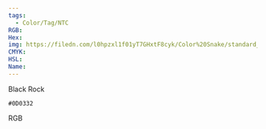```yaml
---
tags:
  - Color/Tag/NTC
RGB:
Hex:
img: https://filedn.com/l0hpzxl1f01yT7GHxtF8cyk/Color%20Snake/standard_csv_to_svg/%23/0D0332.svg
CMYK:
HSL:
Name:
---
```

Black Rock
```palette
#0D0332
```
RGB
